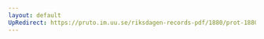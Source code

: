 ```yaml
---
layout: default
UpRedirect: https://pruto.im.uu.se/riksdagen-records-pdf/1880/prot-1880--fk--032/prot-1880--fk--032_020.pdf
---
```

